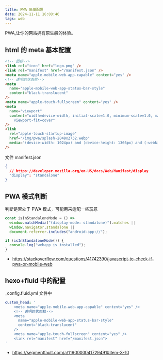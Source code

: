 ```yaml
---
title: PWA 简单配置
date: 2024-11-11 16:00:46
tags: web
---
```


PWA,让你的网站拥有原生般的体验。

## html 的 meta 基本配置

```html
<!-- 图标-->
<link rel="icon" href="logo.png" />
<link rel="manifest" href="/manifest.json" />
<meta name="apple-mobile-web-app-capable" content="yes" />
<!-- 透明的状态栏-->
<meta
  name="apple-mobile-web-app-status-bar-style"
  content="black-translucent"
/>
<meta name="apple-touch-fullscreen" content="yes" />
<meta
  name="viewport"
  content="width=device-width, initial-scale=1.0, minimum-scale=1.0, maximum-scale=1.0, user-scalable=no,
    viewport-fit=cover"
/>
<link
  rel="apple-touch-startup-image"
  href="/img/pwa/splash-2048x2732.webp"
  media="(device-width: 1024px) and (device-height: 1366px) and (-webkit-device-pixel-ratio: 2) and (orientation: portrait)"
/>
```

文件 manifest.json

```json
{
  // https://developer.mozilla.org/en-US/docs/Web/Manifest/display
  "display": "standalone"
}
```

## PWA 模式判断

判断是否处于 PWA 模式，可能用来适配一些玩意

```js
const isInStandaloneMode = () =>
  window.matchMedia("(display-mode: standalone)").matches ||
  window.navigator.standalone ||
  document.referrer.includes("android-app://");

if (isInStandaloneMode()) {
  console.log("webapp is installed");
}
```

- https://stackoverflow.com/questions/41742390/javascript-to-check-if-pwa-or-mobile-web

## hexo+fluid 中的配置

\_config.fluid.yml 文件中

```yml
custom_head: '
    <meta name="apple-mobile-web-app-capable" content="yes" />
    <!-- 透明的状态栏-->
    <meta
      name="apple-mobile-web-app-status-bar-style"
      content="black-translucent"
    />
    <meta name="apple-touch-fullscreen" content="yes" />
    <link rel="manifest" href="/manifest.json">
'
```

- https://segmentfault.com/a/1190000041729491#item-3-10
